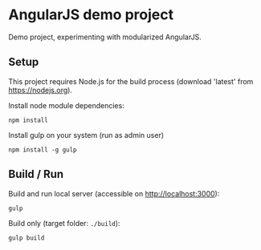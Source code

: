 # AngularJS demo project
Demo project, experimenting with modularized AngularJS.

## Setup
This project requires Node.js for the build process (download 'latest' from https://nodejs.org).

Install node module dependencies:
```
npm install
```
Install gulp on your system (run as admin user)
```
npm install -g gulp
```

## Build / Run
Build and run local server (accessible on [http://localhost:3000](http://localhost:3000)):
```
gulp
```
Build only (target folder: `./build`):
```
gulp build
```
